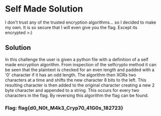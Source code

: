 # Self Made Solution

I don't trust any of the trusted encryption algorithms... so I decided to make my own. It is so secure that I will even give you the flag. Except its encrypted >:)

## Solution

In this challenge the user is given a python file with a definition of a self made encryption algorithm. From inspection of the selfcrypto method it can be seen that the plaintext is checked for an even length and padded with a '0' character if it has an odd length. The algorithm then XORs two characters at a time and shifts the new character 8 bits to the left. This resulting character is then added to the original character creating a new 2 byte character and appended to a string. This occurs for every two characters in the flag. By reversing this algorithm the flag can be found. 

### Flag: flag{d0_N0t_M4k3_Cryp70_41G0s_182723}